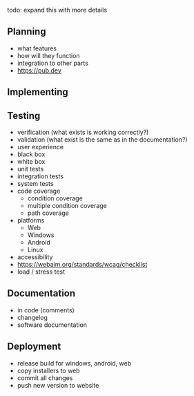 todo: expand this with more details

## Planning
- what features
- how will they function
- integration to other parts
- https://pub.dev
## Implementing
## Testing
- verification (what exists is working correctly?)
- validation (what exist is the same as in the documentation?)
- user experience
- black box
- white box
- unit tests
- integration tests
- system tests
- code coverage
	- condition coverage
	- multiple condition coverage
	- path coverage
- platforms
	- Web
	- Windows
	- Android
	- Linux
- accessibility
- https://webaim.org/standards/wcag/checklist
- load / stress test
## Documentation
- in code (comments)
- changelog
- software documentation
## Deployment
- release build for windows, android, web
- copy installers to web
- commit all changes
- push new version to website
